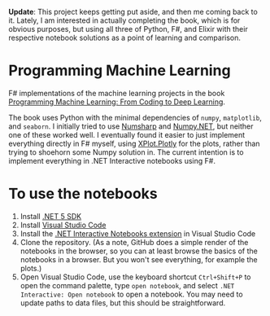 **Update**: This project keeps getting put aside, and then me coming back to it. Lately, I am interested in actually completing the book, which is for obvious purposes, but using all three of Python, F#, and Elixir with their respective notebook solutions as a point of learning and comparison.

# Programming Machine Learning

F# implementations of the machine learning projects in the book [Programming Machine Learning: From Coding to Deep Learning](https://pragprog.com/titles/pplearn/programming-machine-learning/).

The book uses Python with the minimal dependencies of `numpy`, `matplotlib`, and `seaborn`. I initially tried to use [Numsharp](https://github.com/SciSharp/NumSharp) and [Numpy.NET](https://github.com/SciSharp/Numpy.NET), but neither one of these worked well. I eventually found it easier to just implement everything directly in F# myself, using [XPlot.Plotly](https://fslab.org/XPlot/) for the plots, rather than trying to shoehorn some Numpy solution in. The current intention is to implement everything in .NET Interactive notebooks using F#.

# To use the notebooks

1. Install [.NET 5 SDK](https://dotnet.microsoft.com/download/dotnet/5.0)
2. Install [Visual Studio Code](https://code.visualstudio.com/)
3. Install the [.NET Interactive Notebooks extension](https://marketplace.visualstudio.com/items?itemName=ms-dotnettools.dotnet-interactive-vscode) in Visual Studio Code
4. Clone the repository. (As a note, GitHub does a simple render of the notebooks in the browser, so you can at least browse the basics of the notebooks in a browser. But you won't see everything, for example the plots.)
5. Open Visual Studio Code, use the keyboard shortcut `Ctrl+Shift+P` to open the command palette, type `open notebook`, and select `.NET Interactive: Open notebook` to open a notebook. You may need to update paths to data files, but this should be straightforward.

